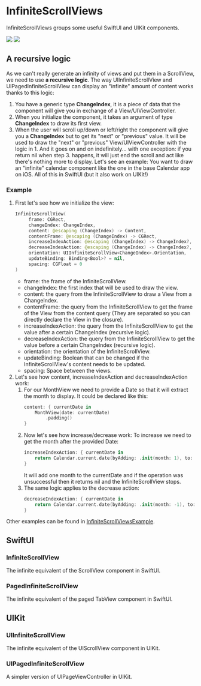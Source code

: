 # InfiniteScrollViews

InfiniteScrollViews groups some useful SwiftUI and UIKit components.

[![](https://img.shields.io/endpoint?url=https%3A%2F%2Fswiftpackageindex.com%2Fapi%2Fpackages%2Fb5i%2FInfiniteScrollViews%2Fbadge%3Ftype%3Dplatforms)](https://swiftpackageindex.com/b5i/InfiniteScrollViews)
[![](https://img.shields.io/endpoint?url=https%3A%2F%2Fswiftpackageindex.com%2Fapi%2Fpackages%2Fb5i%2FInfiniteScrollViews%2Fbadge%3Ftype%3Dswift-versions)](https://swiftpackageindex.com/b5i/InfiniteScrollViews)

## A recursive logic
As we can't really generate an infinity of views and put them in a ScrollView, we need to use **a recursive logic**. The way UIInfiniteScrollView and UIPagedInfiniteScrollView can display an "infinite" amount of content works thanks to this logic:
1. You have a generic type **ChangeIndex**, it is a piece of data that the component will give you in exchange of a View/UIViewController.
2. When you initialize the component, it takes an argument of type **ChangeIndex** to draw its first view.
3. When the user will scroll up/down or left/right the component will give you a **ChangeIndex** but to get its "next" or "previous" value. It will be used to draw the "next" or "previous" View/UIViewController with the logic in 1.
And it goes on and on indefinitely... with one exception: if you return nil when step 3. happens, it will just end the scroll and act like there's nothing more to display.
Let's see an example:
You want to draw an "infinite" calendar component like the one in the base Calendar app on iOS. All of this in SwiftUI (but it also work on UIKit!)

### Example
1. First let's see how we initialize the view:
   ```swift
   InfiniteScrollView(
        frame: CGRect,
        changeIndex: ChangeIndex,
        content: @escaping (ChangeIndex) -> Content,
        contentFrame: @escaping (ChangeIndex) -> CGRect,
        increaseIndexAction: @escaping (ChangeIndex) -> ChangeIndex?,
        decreaseIndexAction: @escaping (ChangeIndex) -> ChangeIndex?,
        orientation: UIInfiniteScrollView<ChangeIndex>.Orientation,
        updateBinding: Binding<Bool>? = nil,
        spacing: CGFloat = 0
   )
   ```
   - frame: the frame of the InfiniteScrollView.
   - changeIndex: the first index that will be used to draw the view.
   - content: the query from the InfiniteScrollView to draw a View from a ChangeIndex.
   - contentFrame: the query from the InfiniteScrollView to get the frame of the View from the content query (They are separated so you can directly declare the View in the closure).
   - increaseIndexAction: the query from the InfiniteScrollView to get the value after a certain ChangeIndex (recursive logic).
   - decreaseIndexAction: the query from the InfiniteScrollView to get the value before a certain ChangeIndex (recursive logic).
   - orientation: the orientation of the InfiniteScrollView.
   - updateBinding: Boolean that can be changed if the InfiniteScrollView's content needs to be updated.
   - spacing: Space between the views.
2. Let's see how content, increaseIndexAction and decreaseIndexAction work:
   1. For our MonthView we need to provide a Date so that it will extract the month to display.
      It could be declared like this:
      ```swift
      content: { currentDate in
          MonthView(date: currentDate)
              .padding()
      }
      ```
   2. Now let's see how increase/decrease work:
      To increase we need to get the month after the provided Date:
      ```swift
      increaseIndexAction: { currentDate in
          return Calendar.current.date(byAdding: .init(month: 1), to: currentDate)
      }
      ```
      It will add one month to the currentDate and if the operation was unsuccessful then it returns nil and the InfiniteScrollView stops.
   3. The same logic applies to the decrease action:
      ```swift
      decreaseIndexAction: { currentDate in
          return Calendar.current.date(byAdding: .init(month: -1), to: currentDate)
      }
      ```
Other examples can be found in [InfiniteScrollViewsExample](https://github.com/b5i/InfiniteScrollViewsExample).

## SwiftUI
### InfiniteScrollView
The infinite equivalent of the ScrollView component in SwiftUI.

### PagedInfiniteScrollView
The infinite equivalent of the paged TabView component in SwiftUI.

## UIKit
### UIInfiniteScrollView
The infinite equivalent of the UIScrollView component in UIKit.

### UIPagedInfiniteScrollView
A simpler version of UIPageViewController in UIKit.
